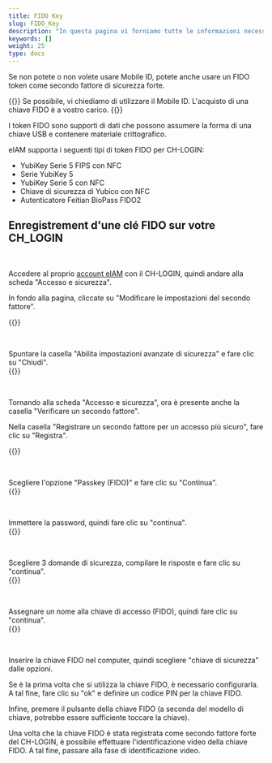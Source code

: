 ```yaml
---
title: FIDO Key
slug: FIDO_Key
description: "In questa pagina vi forniamo tutte le informazioni necessarie per utilizzare una FIDO key come secondo fattore di sicurezza."
keywords: []
weight: 25
type: docs
---
```


Se non potete o non volete usare Mobile ID, potete anche usare un FIDO token come secondo fattore di sicurezza forte. 

{{<alert color="warning">}}
Se possibile, vi chiediamo di utilizzare il Mobile ID. L'acquisto di una chiave FIDO è a vostro carico. 
{{</alert>}}

I token FIDO sono supporti di dati che possono assumere la forma di una chiave USB e contenere materiale crittografico.

eIAM supporta i seguenti tipi di token FIDO per CH-LOGIN:
- YubiKey Serie 5 FIPS con NFC
- Serie YubiKey 5
- YubiKey Serie 5 con NFC
- Chiave di sicurezza di Yubico con NFC
- Autenticatore Feitian BioPass FIDO2


## Enregistrement d'une clé FIDO sur votre CH_LOGIN

&nbsp;

<!-- 1ere paire de colonnes -->

<div class="two_column">

<div class="left_col">
<!-- First column content goes here -->
<p> Accedere al proprio <a href="https://www.myaccount-r.eiam.admin.ch/">account eIAM</a> con il CH-LOGIN, quindi andare alla scheda "Accesso e sicurezza". </p>

<p> In fondo alla pagina, cliccate su "Modificare le impostazioni del secondo fattore". </p>
</div>

<div class="right_col">
<!-- Second column content goes here -->
{{<insertImage image="modif_parametres_it.png" description="modification paramètres" class="edge max-w-90">}}    
</div>

</div>

&nbsp; 

<!-- 2eme paire de colonnes -->

<div class="two_column">

<div class="left_col">
<!-- First column content goes here -->
Spuntare la casella "Abilita impostazioni avanzate di sicurezza" e fare clic su "Chiudi".
</div>

<div class="right_col">
<!-- Second column content goes here -->
{{<insertImage image="activation_param_it.png" description="Activation paramètres avancés" class="edge max-w-90">}}     
</div>

</div>

&nbsp; 

<!-- 3eme paire de colonnes -->

<div class="two_column">

<div class="left_col">
<!-- First column content goes here -->
<p> Tornando alla scheda "Accesso e sicurezza", ora è presente anche la casella "Verificare un secondo fattore". </p>

<p> Nella casella "Registrare un secondo fattore per un accesso più sicuro", fare clic su "Registra". </p>

</div>

<div class="right_col">
<!-- Second column content goes here -->
{{<insertImage image="ajout_facteur_it.png" description="ajout second facteur" class="edge max-w-90">}}           
</div>

</div>

&nbsp; 

<!-- 4eme paire de colonnes -->

<div class="two_column">

<div class="left_col">
<!-- First column content goes here -->
Scegliere l'opzione "Passkey (FIDO)" e fare clic su "Continua".
</div>

<div class="right_col">
<!-- Second column content goes here -->
{{<insertImage image="choix_fido_it.png" class="edge max-w-90">}}
</div>

</div>

&nbsp; 

<!-- 6eme paire de colonnes -->

<div class="two_column">

<div class="left_col">
<!-- First column content goes here -->
Immettere la password, quindi fare clic su "continua".
</div>

<div class="right_col">
<!-- Second column content goes here -->
{{<insertImage image="fido_mdp_it.png" class="edge max-w-90">}}
</div>

</div>

&nbsp; 

<!-- 7eme paire de colonnes -->

<div class="two_column">

<div class="left_col">
<!-- First column content goes here -->
Scegliere 3 domande di sicurezza, compilare le risposte e fare clic su "continua".
</div>

<div class="right_col">
<!-- Second column content goes here -->
{{<insertImage image="questions_secu.png" description="ajout questions sécurité" class="edge max-w-90">}}         <!-- ATTENTION image en français -->
</div>

</div>


&nbsp;

<!-- 8eme paire de colonnes -->

<div class="two_column">

<div class="left_col">
<!-- First column content goes here -->
Assegnare un nome alla chiave di accesso (FIDO), quindi fare clic su "continua".
</div>

<div class="right_col">
<!-- Second column content goes here -->
{{<insertImage image="nom_fido_it.png" class="edge max-w-90">}}
</div>

</div>

&nbsp;

Inserire la chiave FIDO nel computer, quindi scegliere "chiave di sicurezza" dalle opzioni. 

Se è la prima volta che si utilizza la chiave FIDO, è necessario configurarla. A tal fine, fare clic su "ok" e definire un codice PIN per la chiave FIDO. 

Infine, premere il pulsante della chiave FIDO (a seconda del modello di chiave, potrebbe essere sufficiente toccare la chiave). 

<!-- 

Le spiegazioni su come registrare la chiave FIDO sul proprio CH_LOGIN non sono ancora disponibili. Nel frattempo, è possibile fare riferimento a [queste istruzioni](https://help.eiam.swiss/?c=passkeys&l=fr). 

Una volta che la chiave FIDO è stata registrata come secondo fattore forte del CH-LOGIN, è possibile eseguire l'identificazione video della chiave FIDO. 

Le spiegazioni sull'identificazione video della chiave FIDO non sono ancora disponibili. Nel frattempo, è possibile consultare [queste istruzioni](https://help.eiam.swiss/index.php?c=h!vipspasskey&l=en). 

-->

Una volta che la chiave FIDO è stata registrata come secondo fattore forte del CH-LOGIN, è possibile effettuare l'identificazione video della chiave FIDO. A tal fine, passare alla fase di identificazione video.



